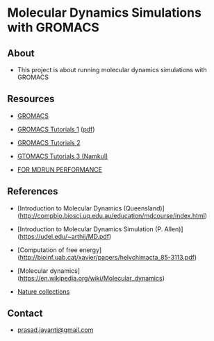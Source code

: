 # Molecular Dynamics Simulations with GROMACS 

## About 

- This project is about running molecular dynamics simulations  with GROMACS


## Resources 

- [GROMACS](http://www.gromacs.org/)

- [GROMACS Tutorials 1](http://www.mdtutorials.com/gmx/) ([pdf](http://www.gromacs.org/@api/deki/files/206/=membrane_tutorial_online.pdf))

- [GROMACS Tutorials 2](http://www.gromacs.org/@api/deki/files/198/=gmx-tutorial.pdf)

- [GTOMACS Tutorials 3 (Namkul)](https://github.com/jalemkul/gmx_tutorials_livecoms/blob/master/gmx_tutorials.pdf)

- [FOR MDRUN PERFORMANCE](http://manual.gromacs.org/documentation/5.1/user-guide/mdrun-performance.html)

## References 

- [Introduction to Molecular Dynamics (Queensland)] (http://compbio.biosci.uq.edu.au/education/mdcourse/index.html)


- [Introduction to Molecular Dynamics Simulation (P. Allen)] (https://udel.edu/~arthij/MD.pdf)

- [Computation of free energy] (http://bioinf.uab.cat/xavier/papers/helvchimacta_85-3113.pdf)

- [Molecular dynamics] (https://en.wikipedia.org/wiki/Molecular_dynamics)

- [Nature collections](https://www.nature.com/subjects/molecular-dynamics)


##  Contact 
 
- prasad.jayanti@gmail.com  

